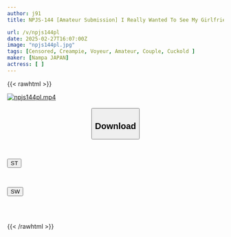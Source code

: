 ```yaml
---
author: j91
title: NPJS-144 [Amateur Submission] I Really Wanted To See My Girlfriend Being Cuckolded... I Used My Friend To Make Her Have Sex With Me, So I'm Sharing The Video

url: /v/npjs144pl
date: 2025-02-27T16:07:00Z
image: "npjs144pl.jpg"
tags: [Censored, Creampie, Voyeur, Amateur, Couple, Cuckold	]
maker: [Nampa JAPAN]
actress: [ ]
---
```



{{< rawhtml >}}

<div class="video" data-videoid="DPGVV9XqBjIkgOr">
    <a href="javascript:;">
        <img src="/v/npjs144pl/npjs144pl.jpg" width="WIDTH" height="HEIGHT" alt="npjs144pl.mp4" loading="lazy">
    </a>
</div>

<script type="text/javascript" src="https://j91.asia/asset/on-demand-st.js"></script>

<br>
  <link rel="stylesheet" href="https://j91.asia/asset/bs5.css">
  
  <center>
  <button class="btn btn-primary" type="button" data-bs-toggle="collapse" data-bs-target=".multi-collapse" aria-expanded="false" aria-controls="multiCollapseExample1 multiCollapseExample2"><h2>Download</h2></button></center>
</p>
<div class="row">
  <div class="col">
    <div class="collapse multi-collapse" id="multiCollapseExample1">
      <div class="card card-body">
	      	      <br>
<div class="buttons">  
<p><a href="/v/npjs144pl/st.html" target="_blank"><button class="btn-hover color-3"><i class="fa fa-download"></i> ST</button></a></p></div>
    </div>
  </div>
</div>
  <div class="col">
    <div class="collapse multi-collapse" id="multiCollapseExample2">
      <div class="card card-body">
	      <br>
<div class="buttons">
<p><a href="/v/npjs144pl/sw.html" target="_blank"><button class="btn-hover color-2"><i class="fa fa-download"></i> SW</button></a></p></div>
<br><br>
      </div>
    </div>
  </div>
</div>

{{< /rawhtml >}}